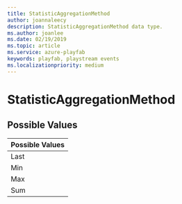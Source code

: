 ```yaml
---
title: StatisticAggregationMethod
author: joannaleecy
description: StatisticAggregationMethod data type.
ms.author: joanlee
ms.date: 02/19/2019
ms.topic: article
ms.service: azure-playfab
keywords: playfab, playstream events
ms.localizationpriority: medium
---
```


# StatisticAggregationMethod

## Possible Values

|Possible Values|
| :--------------------|
|Last|
|Min|
|Max|
|Sum|
